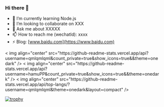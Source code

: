 ### Hi there 👋

- 🌱 I’m currently learning Node.js
- 👯 I’m looking to collaborate on XXX
- 💬 Ask me about XXXXX
- 📫 How to reach me (wechatId): xxxx
- ⚡ Blog: [www.baidu.com](https://www.baidu.com)

<span>
  < img align="center" src="https://github-readme-stats.vercel.app/api?username=qmlqmlqml&count_private=true&show_icons=true&&theme=onedark" />
</span>
<span>
  < img align="center" src="https://github-readme-stats.vercel.app/api?username=hamuPP&count_private=true&show_icons=true&&theme=onedark" />
</span>
<span>
  < img align="center" src="https://github-readme-stats.vercel.app/api/top-langs/?username=qmlqmlqml&theme=onedark&layout=compact" />
</span>


[![trophy](https://github-profile-trophy.vercel.app/?username=qmlqmlqml&theme=onedark&rank=SECRET,SSS,SS,S,AAA,AA,A)](https://github.com/ryo-ma/github-profile-trophy)
